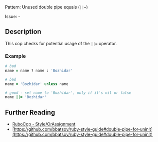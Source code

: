 Pattern: Unused double pipe equals (`||=`)

Issue: -

## Description

This cop checks for potential usage of the `||=` operator.

### Example

```ruby
# bad
name = name ? name : 'Bozhidar'

# bad
name = 'Bozhidar' unless name

# good - set name to 'Bozhidar', only if it's nil or false
name ||= 'Bozhidar'
```

## Further Reading

* [RuboCop - Style/OrAssignment](https://rubocop.readthedocs.io/en/latest/cops_style/#styleorassignment)
* [https://github.com/bbatsov/ruby-style-guide#double-pipe-for-uninit](https://github.com/bbatsov/ruby-style-guide#double-pipe-for-uninit)
